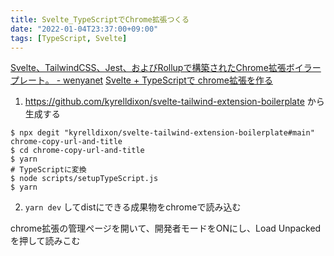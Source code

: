 ```yaml
---
title: Svelte_TypeScriptでChrome拡張つくる
date: "2022-01-04T23:37:00+09:00"
tags: [TypeScript, Svelte]
---
```


[Svelte、TailwindCSS、Jest、およびRollupで構築されたChrome拡張ボイラープレート。 - wenyanet](https://www.wenyanet.com/opensource/ja/60d5f6d8af19fb6732538fb0.html)
[Svelte + TypeScriptで chrome拡張を作る](https://speakerdeck.com/mukai21/svelte-plus-typescriptde-chromekuo-zhang-wozuo-ru)


1. https://github.com/kyrelldixon/svelte-tailwind-extension-boilerplate から生成する

```shell
$ npx degit "kyrelldixon/svelte-tailwind-extension-boilerplate#main" chrome-copy-url-and-title
$ cd chrome-copy-url-and-title
$ yarn
# TypeScriptに変換
$ node scripts/setupTypeScript.js
$ yarn
```

2. `yarn dev` してdistにできる成果物をchromeで読み込む

chrome拡張の管理ページを開いて、開発者モードをONにし、Load Unpacked を押して読みこむ
